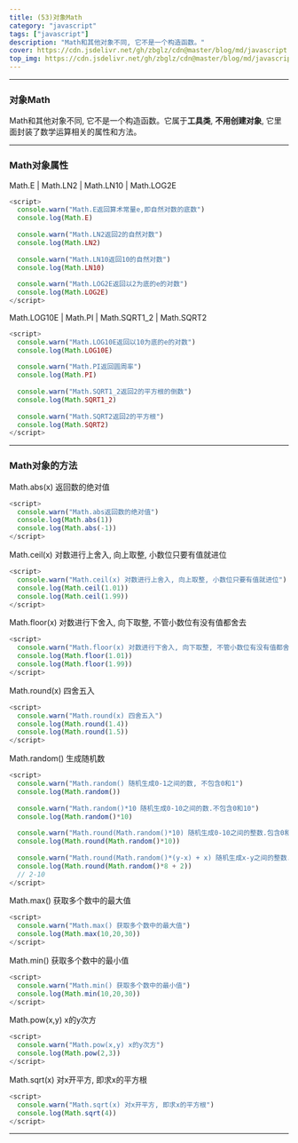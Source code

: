 ```yaml
---
title: (53)对象Math
category: "javascript"
tags: ["javascript"]
description: "Math和其他对象不同, 它不是一个构造函数。"
cover: https://cdn.jsdelivr.net/gh/zbglz/cdn@master/blog/md/javascript.svg
top_img: https://cdn.jsdelivr.net/gh/zbglz/cdn@master/blog/md/javascript.svg
---
```


***

### 对象Math


Math和其他对象不同, 它不是一个构造函数。它属于**工具类**, **不用创建对象**, 它里面封装了数学运算相关的属性和方法。

***

### Math对象属性

Math.E | Math.LN2 | Math.LN10 | Math.LOG2E


```js js
<script>
  console.warn("Math.E返回算术常量e,即自然对数的底数")
  console.log(Math.E)
  
  console.warn("Math.LN2返回2的自然对数")
  console.log(Math.LN2)
  
  console.warn("Math.LN10返回10的自然对数")
  console.log(Math.LN10)
  
  console.warn("Math.LOG2E返回以2为底的e的对数")
  console.log(Math.LOG2E)
</script>
```


Math.LOG10E | Math.PI | Math.SQRT1_2 | Math.SQRT2


```js js
<script>
  console.warn("Math.LOG10E返回以10为底的e的对数")
  console.log(Math.LOG10E)
  
  console.warn("Math.PI返回圆周率")
  console.log(Math.PI)
  
  console.warn("Math.SQRT1_2返回2的平方根的倒数")
  console.log(Math.SQRT1_2)
  
  console.warn("Math.SQRT2返回2的平方根")
  console.log(Math.SQRT2)
</script>
```


***

### Math对象的方法

Math.abs(x) 返回数的绝对值


```js js
<script>
  console.warn("Math.abs返回数的绝对值")
  console.log(Math.abs(1))
  console.log(Math.abs(-1))
</script>
```


Math.ceil(x) 对数进行上舍入, 向上取整, 小数位只要有值就进位


```js js
<script>
  console.warn("Math.ceil(x) 对数进行上舍入, 向上取整, 小数位只要有值就进位")
  console.log(Math.ceil(1.01))
  console.log(Math.ceil(1.99))
</script>
```


Math.floor(x) 对数进行下舍入, 向下取整, 不管小数位有没有值都舍去


```js js
<script>
  console.warn("Math.floor(x) 对数进行下舍入, 向下取整, 不管小数位有没有值都舍去")
  console.log(Math.floor(1.01))
  console.log(Math.floor(1.99))
</script>
```


Math.round(x) 四舍五入


```js js
<script>
  console.warn("Math.round(x) 四舍五入")
  console.log(Math.round(1.4))
  console.log(Math.round(1.5))
</script>
```


Math.random() 生成随机数


```js js
<script>
  console.warn("Math.random() 随机生成0-1之间的数, 不包含0和1")
  console.log(Math.random())
  
  console.warn("Math.random()*10 随机生成0-10之间的数.不包含0和10")
  console.log(Math.random()*10)
  
  console.warn("Math.round(Math.random()*10) 随机生成0-10之间的整数.包含0和10")
  console.log(Math.round(Math.random()*10))
  
  console.warn("Math.round(Math.random()*(y-x) + x) 随机生成x-y之间的整数.包含x和y")
  console.log(Math.round(Math.random()*8 + 2))
  // 2-10
</script>
```


Math.max() 获取多个数中的最大值


```js js
<script>
  console.warn("Math.max() 获取多个数中的最大值")
  console.log(Math.max(10,20,30))
</script>
```


Math.min() 获取多个数中的最小值


```js js
<script>
  console.warn("Math.min() 获取多个数中的最小值")
  console.log(Math.min(10,20,30))
</script>
```


Math.pow(x,y) x的y次方


```js js
<script>
  console.warn("Math.pow(x,y) x的y次方")
  console.log(Math.pow(2,3))
</script>
```


Math.sqrt(x) 对x开平方, 即求x的平方根


```js js
<script>
  console.warn("Math.sqrt(x) 对x开平方, 即求x的平方根")
  console.log(Math.sqrt(4))
</script>
```


***